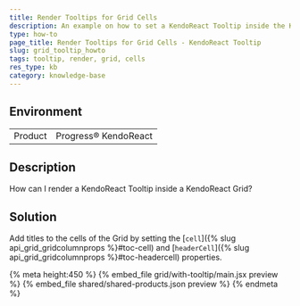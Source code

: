 ```yaml
---
title: Render Tooltips for Grid Cells
description: An example on how to set a KendoReact Tooltip inside the KendoReact Grid.
type: how-to
page_title: Render Tooltips for Grid Cells - KendoReact Tooltip
slug: grid_tooltip_howto
tags: tooltip, render, grid, cells
res_type: kb
category: knowledge-base
---
```


## Environment

<table>
    <tbody>
	    <tr>
	    	<td>Product</td>
	    	<td>Progress® KendoReact</td>
	    </tr>
    </tbody>
</table>

## Description

How can I render a KendoReact Tooltip inside a KendoReact Grid?

## Solution

Add titles to the cells of the Grid by setting the [`cell`]({% slug api_grid_gridcolumnprops %}#toc-cell) and [`headerCell`]({% slug api_grid_gridcolumnprops %}#toc-headercell) properties.

{% meta height:450 %}
{% embed_file grid/with-tooltip/main.jsx preview %}
{% embed_file shared/shared-products.json preview %}
{% endmeta %}
